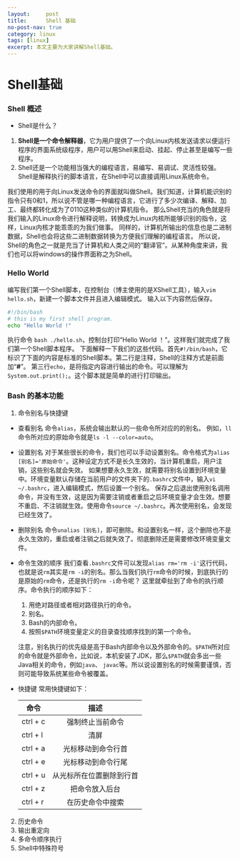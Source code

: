 ```yaml
---
layout:     post
title:      Shell 基础
no-post-nav: true
category: linux
tags: [linux]
excerpt: 本文主要为大家讲解Shell基础。
---
```


# Shell基础

### Shell 概述

* Shell是什么？

1. **Shell是一个命令解释器**，它为用户提供了一个向Linux内核发送请求以便运行程序的界面系统级程序，用户可以用Shell来启动、挂起、停止甚至是编写一些程序。
2. Shell还是一个功能相当强大的编程语言，易编写、易调试、灵活性较强。Shell是解释执行的脚本语言，在Shell中可以直接调用Linux系统命令。

我们使用的用于向Linux发送命令的界面就叫做Shell。我们知道，计算机能识别的指令只有0和1，所以说不管是哪一种编程语言，它进行了多少次编译、解释、加工、最终都转化成为了0110这种类似的计算机指令。
那么Shell充当的角色就是将我们输入的Linux命令进行解释说明，转换成为Linux内核所能够识别的指令，这样，Linux内核才能乖乖的为我们做事。
同样的，计算机所输出的信息也是二进制数据，Shell也会将这些二进制数据转换为方便我们理解的编程语言。
所以说，Shell的角色之一就是充当了计算机和人类之间的“翻译官”。从某种角度来讲，我们也可以将windows的操作界面称之为Shell。

### Hello World

编写我们第一个Shell脚本，在控制台（博主使用的是XShell工具），输入`vim hello.sh`，新建一个脚本文件并且进入编辑模式。
输入以下内容然后保存。

```sh
#!/bin/bash
# this is my first shell program.
echo "Hello World !"
```

执行命令 `bash ./hello.sh`，控制台打印“Hello World ！”。这样我们就完成了我们第一个Shell脚本程序。
下面解释一下我们的这些代码。首先`#!/bin/bash`，它标识了下面的内容是标准的Shell脚本。第二行是注释，Shell的注释方式是前面加“**#**”。
第三行`echo`，是将指定内容进行输出的命令。可以理解为`System.out.print();`。这个脚本就是简单的进行打印输出。

### Bash 的基本功能

1. 命令别名与快捷键

* 查看别名
命令`alias`，系统会输出默认的一些命令所对应的的别名。
例如，`ll`命令所对应的原始命令就是`ls -l --color=auto`。

* 设置别名
对于某些很长的命令，我们也可以手动设置别名。命令格式为`alias [别名]='原始命令'`。这种设定方式不是长久生效的，当计算机重启，用户注销，这些别名就会失效。
如果想要永久生效，就需要将别名设置到环境变量中。环境变量默认存储在当前用户的文件夹下的`.bashrc`文件中，输入`vi ~/.bashrc`，进入编辑模式，然后设置一个别名。
保存之后退出使用别名调用命令，并没有生效，这是因为需要注销或者重启之后环境变量才会生效。想要不重启、不注销就生效。使用命令`source ~/.bashrc`。再次使用别名，会发现已经生效了。

* 删除别名
命令`unalias [别名]`，即可删除。和设置别名一样，这个删除也不是永久生效的，重启或者注销之后就失效了。彻底删除还是需要修改环境变量文件。

* 命令生效的顺序
我们查看`.bashrc`文件可以发现`alias rm='rm -i'`这行代码，也就是说`rm`其实是`rm -i`的别名。那么当我们执行`rm`命令的时候，到底执行的是原始的`rm`命令，还是执行的`rm -i`命令呢？
这里就牵扯到了命令的执行顺序。命令执行的顺序如下：
    1. 用绝对路径或者相对路径执行的命令。
    2. 别名。
    3. Bash的内部命令。
    4. 按照`$PATH`环境变量定义的目录查找顺序找到的第一个命令。

    注意，别名执行的优先级是高于Bash内部命令以及外部命令的。`$PATH`所对应的命令就是外部命令，比如说，本机安装了JDK，那么`$PATH`就会多出一些Java相关的命令，例如`java`、
    `javac`等。所以说设置别名的时候需要谨慎，否则可能导致系统某些命令被覆盖。

* 快捷键
常用快捷键如下：

    |   命令   |           描述         |
    |----------| :-------------------: |
    | ctrl + c | 强制终止当前命令        |
    | ctrl + l | 清屏                   |
    | ctrl + a | 光标移动到命令行首      |
    | ctrl + e | 光标移动到命令行尾       |
    | ctrl + u | 从光标所在位置删除到行首 |
    | ctrl + z | 把命令放入后台          |
    | ctrl + r | 在历史命令中搜索        |

2. 历史命令
3. 输出重定向
4. 多命令顺序执行
5. Shell中特殊符号
